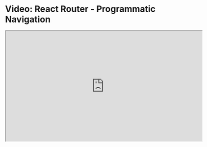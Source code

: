 # Video: React Router - Programmatic Navigation

<iframe src="https://scrimba.com/scrim/coce54252b784ac93a592fdeb?pl=pXZKQAB" width="640" height="360" allowfullscreen="allowfullscreen" allow="autoplay; fullscreen; picture-in-picture"></iframe>

